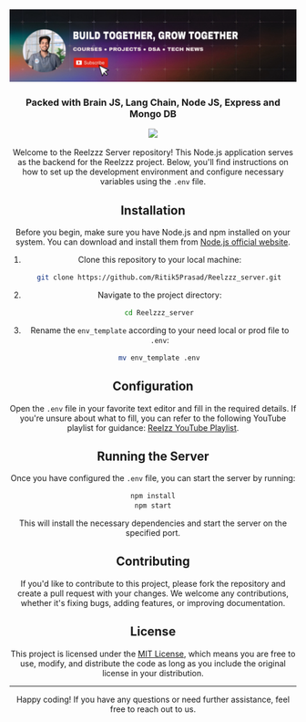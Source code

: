 <a href="https://youtube.com/@user-vv5kf1nw9j?si=4YfAph-MODENMMcg">
  <picture>
    <source media="(prefers-color-scheme: dark)" srcset="./rp_banner.jpeg" />
    <source media="(prefers-color-scheme: light)" srcset="./rp_banner.jpeg" />
    <img alt="VisionCamera" src="./rp_banner.jpeg" />
  </picture>
</a>



<div align="center">
  <h3 align="center">Packed with Brain JS, Lang Chain, Node JS, Express and Mongo DB</h3>
   <img src="https://skillicons.dev/icons?i=nodejs,express,mongo"/>
  <div />
 
</div>


Welcome to the Reelzzz Server repository! This Node.js application serves as the backend for the Reelzzz project. Below, you'll find instructions on how to set up the development environment and configure necessary variables using the `.env` file.


## Installation

Before you begin, make sure you have Node.js and npm installed on your system. You can download and install them from [Node.js official website](https://nodejs.org/).

1. Clone this repository to your local machine:

```sh
   git clone https://github.com/Ritik5Prasad/Reelzzz_server.git
```

2. Navigate to the project directory:

```sh
   cd Reelzzz_server
 ```

3. Rename the `env_template` according to your need local or prod file to `.env`:

```sh
   mv env_template .env
  ```

## Configuration

Open the `.env` file in your favorite text editor and fill in the required details. If you're unsure about what to fill, you can refer to the following YouTube playlist for guidance: [Reelzz  YouTube Playlist](https://www.youtube.com/channel/UChQgXWG96_uPHj40gNh4MNg).


## Running the Server

Once you have configured the `.env` file, you can start the server by running:

```sh
npm install
npm start
```

This will install the necessary dependencies and start the server on the specified port.

## Contributing

If you'd like to contribute to this project, please fork the repository and create a pull request with your changes. We welcome any contributions, whether it's fixing bugs, adding features, or improving documentation.

## License

This project is licensed under the [MIT License](LICENSE), which means you are free to use, modify, and distribute the code as long as you include the original license in your distribution.

---

Happy coding! If you have any questions or need further assistance, feel free to reach out to us.
